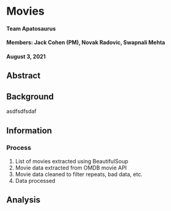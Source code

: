 # Movies
#### Team Apatosaurus
#### Members: Jack Cohen (PM), Novak Radovic, Swapnali Mehta
#### August 3, 2021

## Abstract

## Background
asdfsdfsdaf

## Information
### Process
1. List of movies extracted using BeautifulSoup
2. Movie data extracted from OMDB movie API
3. Movie data cleaned to filter repeats, bad data, etc.
4. Data processed

## Analysis
